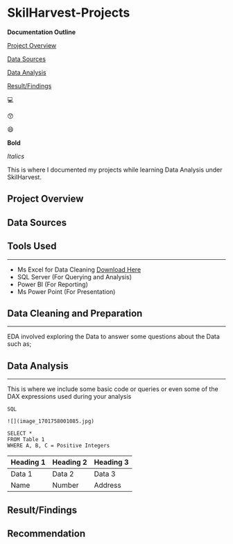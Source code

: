 # SkilHarvest-Projects

**Documentation Outline**

[Project Overview](#project-overview)

[Data Sources](#data-sources)

[Data Analysis](#data-analysis)

[Result/Findings](#result-finding)

💻 

😙

😄

**Bold**

*Italics*


This is where I documented my projects while learning Data Analysis under SkilHarvest.

## Project Overview

## Data Sources

## Tools Used
---
- Ms Excel for Data Cleaning [Download Here](https://www.microsoft.com)
- SQL Server (For Querying and Analysis)
- Power BI (For Reporting)
- Ms Power Point (For Presentation)

 ## Data Cleaning and Preparation
 ---

EDA involved exploring the Data to answer some questions about the Data such as;

## Data Analysis
---
This is where we include some basic code or queries or even some of the DAX expressions used during your analysis

```
SQL

![](image_1701758001085.jpg)

SELECT *
FROM Table 1
WHERE A, B, C = Positive Integers

```

|Heading 1 | Heading 2 | Heading 3|
|----------|-----------|----------|
|Data 1| Data 2| Data 3|
|Name| Number| Address|

## Result/Findings


## Recommendation

